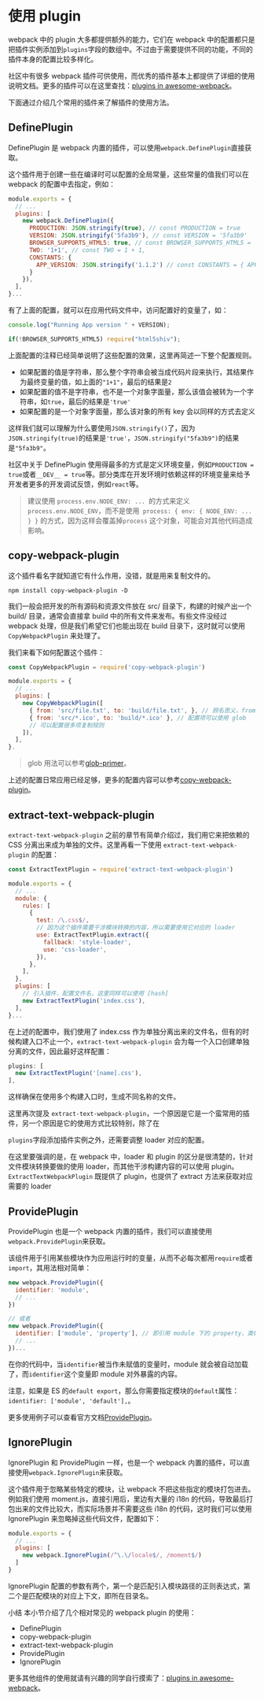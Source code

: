 # 使用 plugin

webpack 中的 plugin 大多都提供额外的能力，它们在 webpack 中的配置都只是把插件实例添加到`plugins`字段的数组中。不过由于需要提供不同的功能，不同的插件本身的配置比较多样化。

社区中有很多 webpack 插件可供使用，而优秀的插件基本上都提供了详细的使用说明文档。更多的插件可以在这里查找：[plugins in awesome-webpack](https://link.juejin.im/?target=https%3A%2F%2Fgithub.com%2Fwebpack-contrib%2Fawesome-webpack%23webpack-plugins)。

下面通过介绍几个常用的插件来了解插件的使用方法。

## DefinePlugin

DefinePlugin 是 webpack 内置的插件，可以使用`webpack.DefinePlugin`直接获取。

这个插件用于创建一些在编译时可以配置的全局常量，这些常量的值我们可以在 webpack 的配置中去指定，例如：

```js
module.exports = {
  // ...
  plugins: [
    new webpack.DefinePlugin({
      PRODUCTION: JSON.stringify(true), // const PRODUCTION = true
      VERSION: JSON.stringify('5fa3b9'), // const VERSION = '5fa3b9'
      BROWSER_SUPPORTS_HTML5: true, // const BROWSER_SUPPORTS_HTML5 = 'true'
      TWO: '1+1', // const TWO = 1 + 1,
      CONSTANTS: {
        APP_VERSION: JSON.stringify('1.1.2') // const CONSTANTS = { APP_VERSION: '1.1.2' }
      }
    }),
  ],
}...
```

有了上面的配置，就可以在应用代码文件中，访问配置好的变量了，如：

```js
console.log("Running App version " + VERSION);

if(!BROWSER_SUPPORTS_HTML5) require("html5shiv");
```

上面配置的注释已经简单说明了这些配置的效果，这里再简述一下整个配置规则。

* 如果配置的值是字符串，那么整个字符串会被当成代码片段来执行，其结果作为最终变量的值，如上面的`"1+1"`，最后的结果是`2`
* 如果配置的值不是字符串，也不是一个对象字面量，那么该值会被转为一个字符串，如`true`，最后的结果是`'true'`
* 如果配置的是一个对象字面量，那么该对象的所有 key 会以同样的方式去定义

这样我们就可以理解为什么要使用`JSON.stringify()`了，因为`JSON.stringify(true)`的结果是`'true'`，`JSON.stringify("5fa3b9")`的结果是`"5fa3b9"`。

社区中关于 DefinePlugin 使用得最多的方式是定义环境变量，例如`PRODUCTION = true`或者`__DEV__ = true`等。部分类库在开发环境时依赖这样的环境变量来给予开发者更多的开发调试反馈，例如`react`等。

> 建议使用 `process.env.NODE_ENV: ... `的方式来定义` process.env.NODE_ENV`，而不是使用` process: { env: { NODE_ENV: ... } }` 的方式，因为这样会覆盖掉`process` 这个对象，可能会对其他代码造成影响。

## copy-webpack-plugin

 这个插件看名字就知道它有什么作用，没错，就是用来复制文件的。

```
npm install copy-webpack-plugin -D
```

 我们一般会把开发的所有源码和资源文件放在 src/ 目录下，构建的时候产出一个 build/ 目录，通常会直接拿 build 中的所有文件来发布。有些文件没经过 webpack 处理，但是我们希望它们也能出现在 build 目录下，这时就可以使用 `CopyWebpackPlugin` 来处理了。

我们来看下如何配置这个插件：

```js
const CopyWebpackPlugin = require('copy-webpack-plugin')

module.exports = {
  // ...
  plugins: [
    new CopyWebpackPlugin([
      { from: 'src/file.txt', to: 'build/file.txt', }, // 顾名思义，from 配置来源，to 配置目标路径
      { from: 'src/*.ico', to: 'build/*.ico' }, // 配置项可以使用 glob
      // 可以配置很多项复制规则
    ]),
  ],
}.
```

> glob 用法可以参考[glob-primer](https://link.juejin.im/?target=https%3A%2F%2Fgithub.com%2Fisaacs%2Fnode-glob%23glob-primer)。

上述的配置日常应用已经足够，更多的配置内容可以参考[copy-webpack-plugin](https://link.juejin.im/?target=https%3A%2F%2Fgithub.com%2Fwebpack-contrib%2Fcopy-webpack-plugin)。

## extract-text-webpack-plugin

`extract-text-webpack-plugin` 之前的章节有简单介绍过，我们用它来把依赖的 CSS 分离出来成为单独的文件。这里再看一下使用 `extract-text-webpack-plugin` 的配置：

```js
const ExtractTextPlugin = require('extract-text-webpack-plugin')

module.exports = {
  // ...
  module: {
    rules: [
      {
        test: /\.css$/,
        // 因为这个插件需要干涉模块转换的内容，所以需要使用它对应的 loader
        use: ExtractTextPlugin.extract({ 
          fallback: 'style-loader',
          use: 'css-loader',
        }), 
      },
    ],
  },
  plugins: [
    // 引入插件，配置文件名，这里同样可以使用 [hash]
    new ExtractTextPlugin('index.css'),
  ],
}...
```

在上述的配置中，我们使用了 index.css 作为单独分离出来的文件名，但有的时候构建入口不止一个，`extract-text-webpack-plugin` 会为每一个入口创建单独分离的文件，因此最好这样配置：

```js
plugins: [
  new ExtractTextPlugin('[name].css'),
],
```

这样确保在使用多个构建入口时，生成不同名称的文件。

这里再次提及 `extract-text-webpack-plugin`，一个原因是它是一个蛮常用的插件，另一个原因是它的使用方式比较特别，除了在

`plugins`字段添加插件实例之外，还需要调整 loader 对应的配置。

 在这里要强调的是，在 webpack 中，loader 和 plugin 的区分是很清楚的，针对文件模块转换要做的使用 loader，而其他干涉构建内容的可以使用 plugin。 `ExtractTextWebpackPlugin` 既提供了 plugin，也提供了 extract 方法来获取对应需要的 loader

## ProvidePlugin

ProvidePlugin 也是一个 webpack 内置的插件，我们可以直接使用`webpack.ProvidePlugin`来获取。

该组件用于引用某些模块作为应用运行时的变量，从而不必每次都用`require`或者`import`，其用法相对简单：

```js
new webpack.ProvidePlugin({
  identifier: 'module',
  // ...
})

// 或者
new webpack.ProvidePlugin({
  identifier: ['module', 'property'], // 即引用 module 下的 property，类似 import { property } from 'module'
  // ...
})...
```

在你的代码中，当`identifier`被当作未赋值的变量时，module 就会被自动加载了，而`identifier`这个变量即 module 对外暴露的内容。

注意，如果是 ES 的`default export`，那么你需要指定模块的`default`属性：`identifier: ['module', 'default'],`。

更多使用例子可以查看官方文档[ProvidePlugin](https://link.juejin.im/?target=https%3A%2F%2Fdoc.webpack-china.org%2Fplugins%2Fprovide-plugin%2F)。

## IgnorePlugin

IgnorePlugin 和 ProvidePlugin 一样，也是一个 webpack 内置的插件，可以直接使用`webpack.IgnorePlugin`来获取。

这个插件用于忽略某些特定的模块，让 webpack 不把这些指定的模块打包进去。例如我们使用 moment.js，直接引用后，里边有大量的 i18n 的代码，导致最后打包出来的文件比较大，而实际场景并不需要这些 i18n 的代码，这时我们可以使用 IgnorePlugin 来忽略掉这些代码文件，配置如下：

```js
module.exports = {
  // ...
  plugins: [
    new webpack.IgnorePlugin(/^\.\/locale$/, /moment$/)
  ]
}
```

IgnorePlugin 配置的参数有两个，第一个是匹配引入模块路径的正则表达式，第二个是匹配模块的对应上下文，即所在目录名。

 小结 本小节介绍了几个相对常见的 webpack plugin 的使用： 

* DefinePlugin 
* copy-webpack-plugin 
* extract-text-webpack-plugin 
* ProvidePlugin
*  IgnorePlugin 

更多其他组件的使用就请有兴趣的同学自行摸索了：[plugins in awesome-webpack](https://link.juejin.im/?target=https%3A%2F%2Fgithub.com%2Fwebpack-contrib%2Fawesome-webpack%23webpack-plugins)。

